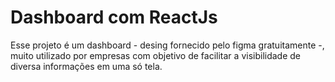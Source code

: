 # Dashboard com ReactJs

Esse projeto é um dashboard - desing fornecido pelo figma gratuitamente -, muito utilizado por empresas com objetivo de 
facilitar a visibilidade de diversa informações em uma só tela.

